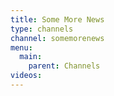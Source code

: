 ```yaml
---
title: Some More News
type: channels
channel: somemorenews
menu:
  main:
    parent: Channels
videos:
---
```

